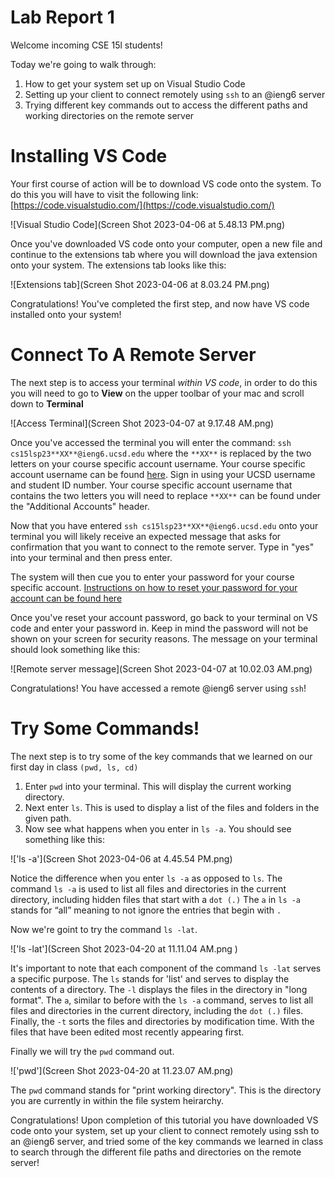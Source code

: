 # Lab Report 1
Welcome incoming CSE 15l students!

Today we're going to walk through:
1. How to get your system set up on Visual Studio Code
2. Setting up your client to connect remotely using ```ssh``` to an @ieng6 server
3. Trying different key commands out to access the different paths and working directories on the remote server


# Installing VS Code

Your first course of action will be to download VS code onto the system. 
To do this you will have to visit the following link:[https://code.visualstudio.com/](https://code.visualstudio.com/)



![Visual Studio Code](Screen Shot 2023-04-06 at 5.48.13 PM.png)



Once you've downloaded VS code onto your computer, open a new file and continue to the extensions tab where you will download the java extension
onto your system. The extensions tab looks like this: 


![Extensions tab](Screen Shot 2023-04-06 at 8.03.24 PM.png)


Congratulations! You've completed the first step, and now have VS code installed onto your system!

# Connect To A Remote Server 

The next step is to access your terminal *within VS code*, in order to do this you will need to go to **View** on the upper toolbar of your mac and
scroll down to **Terminal**


![Access Terminal](Screen Shot 2023-04-07 at 9.17.48 AM.png)


Once you've accessed the terminal you will enter the command: ```ssh cs15lsp23**XX**@ieng6.ucsd.edu``` where the ```**XX**``` is replaced by the two letters
on your course specific account username. Your course specific account username can be found [here](https://sdacs.ucsd.edu/~icc/index.php). Sign in 
using your UCSD username and student ID number. Your course specific account username that contains the two letters you will need to replace ```**XX**``` 
can be found under the "Additional Accounts" header. 

Now that you have entered ```ssh cs15lsp23**XX**@ieng6.ucsd.edu``` onto your terminal you will likely receive an expected message that asks for confirmation
that you want to connect to the remote server. Type in "yes" into your terminal and then press enter. 

The system will then cue you to enter your password for your course specific account. [Instructions on how to reset your password for your account can
be found here](https://drive.google.com/file/d/17IDZn8Qq7Q0RkYMxdiIR0o6HJ3B5YqSW/view)



Once you've reset your account password, go back to your terminal on VS code and enter your password in. Keep in mind the password will not be shown 
on your screen for security reasons. The message on your terminal should look something like this: 


![Remote server message](Screen Shot 2023-04-07 at 10.02.03 AM.png)




Congratulations! You have accessed a remote @ieng6 server using ```ssh```!

# Try Some Commands!

The next step is to try some of the key commands that we learned on our first day in class ```(pwd, ls, cd)```  
1. Enter ```pwd``` into your terminal. This will display the current working directory. 
2. Next enter ```ls```. This is used to display a list of the files and folders in the given path. 
3. Now see what happens when you enter in ```ls -a```. You should see something like this: 

!['ls -a'](Screen Shot 2023-04-06 at 4.45.54 PM.png)



Notice the difference when you enter ```ls -a``` as opposed to ```ls```. The command ```ls -a``` is used to list all files and directories in the current directory, including hidden files that start with a ```dot (.)``` The ```a``` in ```ls -a``` stands for “all” meaning to not ignore the entries that begin with ```.```

Now we're goint to try the command ```ls -lat```.



!['ls -lat'](Screen Shot 2023-04-20 at 11.11.04 AM.png )

It's important to note that each component of the command ```ls -lat``` serves a specific purpose. The ```ls``` stands for 'list' and serves to display 
the contents of a directory. The ```-l``` displays the files in the directory in "long format". The ```a```, similar to before with the ```ls -a``` 
command, serves to list all files and directories in the current directory, including the ```dot (.)``` files. Finally, the ```-t``` sorts the files and directories by modification time. With the files that have been edited most recently appearing first. 

Finally we will try the ```pwd``` command out.


!['pwd'](Screen Shot 2023-04-20 at 11.23.07 AM.png)


The ```pwd``` command stands for "print working directory". This is the directory you are currently in within the file system heirarchy.  


Congratulations! Upon completion of this tutorial you have downloaded VS code onto your system, set up your client to connect remotely using ssh to an @ieng6 server, and tried some of the key commands we learned in class to search through the different file paths and directories on the remote server!
